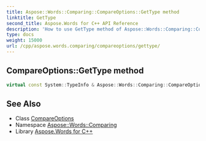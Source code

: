 ```yaml
---
title: Aspose::Words::Comparing::CompareOptions::GetType method
linktitle: GetType
second_title: Aspose.Words for C++ API Reference
description: 'How to use GetType method of Aspose::Words::Comparing::CompareOptions class in C++.'
type: docs
weight: 15000
url: /cpp/aspose.words.comparing/compareoptions/gettype/
---
```

## CompareOptions::GetType method




```cpp
virtual const System::TypeInfo & Aspose::Words::Comparing::CompareOptions::GetType() const override
```

## See Also

* Class [CompareOptions](../)
* Namespace [Aspose::Words::Comparing](../../)
* Library [Aspose.Words for C++](../../../)
